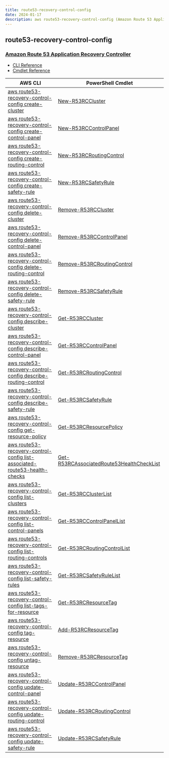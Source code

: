 ```yaml
---
title: route53-recovery-control-config
date: 2024-01-17
description: aws route53-recovery-control-config (Amazon Route 53 Application Recovery Controller) command/cmdlet list.
---
```


## route53-recovery-control-config

### [Amazon Route 53 Application Recovery Controller](https://aws.amazon.com/route53/application-recovery-controller/)

* [CLI Reference](https://awscli.amazonaws.com/v2/documentation/api/latest/reference/route53-recovery-control-config/index.html)
* [Cmdlet Reference](https://docs.aws.amazon.com/powershell/latest/reference/items/Route53RecoveryControlConfig_cmdlets.html)

|AWS CLI|PowerShell Cmdlet|
|----|----|
|[aws route53-recovery-control-config create-cluster](https://awscli.amazonaws.com/v2/documentation/api/latest/reference/route53-recovery-control-config/create-cluster.html)|[New-R53RCCluster](https://docs.aws.amazon.com/powershell/latest/reference/items/New-R53RCCluster.html)|
|[aws route53-recovery-control-config create-control-panel](https://awscli.amazonaws.com/v2/documentation/api/latest/reference/route53-recovery-control-config/create-control-panel.html)|[New-R53RCControlPanel](https://docs.aws.amazon.com/powershell/latest/reference/items/New-R53RCControlPanel.html)|
|[aws route53-recovery-control-config create-routing-control](https://awscli.amazonaws.com/v2/documentation/api/latest/reference/route53-recovery-control-config/create-routing-control.html)|[New-R53RCRoutingControl](https://docs.aws.amazon.com/powershell/latest/reference/items/New-R53RCRoutingControl.html)|
|[aws route53-recovery-control-config create-safety-rule](https://awscli.amazonaws.com/v2/documentation/api/latest/reference/route53-recovery-control-config/create-safety-rule.html)|[New-R53RCSafetyRule](https://docs.aws.amazon.com/powershell/latest/reference/items/New-R53RCSafetyRule.html)|
|[aws route53-recovery-control-config delete-cluster](https://awscli.amazonaws.com/v2/documentation/api/latest/reference/route53-recovery-control-config/delete-cluster.html)|[Remove-R53RCCluster](https://docs.aws.amazon.com/powershell/latest/reference/items/Remove-R53RCCluster.html)|
|[aws route53-recovery-control-config delete-control-panel](https://awscli.amazonaws.com/v2/documentation/api/latest/reference/route53-recovery-control-config/delete-control-panel.html)|[Remove-R53RCControlPanel](https://docs.aws.amazon.com/powershell/latest/reference/items/Remove-R53RCControlPanel.html)|
|[aws route53-recovery-control-config delete-routing-control](https://awscli.amazonaws.com/v2/documentation/api/latest/reference/route53-recovery-control-config/delete-routing-control.html)|[Remove-R53RCRoutingControl](https://docs.aws.amazon.com/powershell/latest/reference/items/Remove-R53RCRoutingControl.html)|
|[aws route53-recovery-control-config delete-safety-rule](https://awscli.amazonaws.com/v2/documentation/api/latest/reference/route53-recovery-control-config/delete-safety-rule.html)|[Remove-R53RCSafetyRule](https://docs.aws.amazon.com/powershell/latest/reference/items/Remove-R53RCSafetyRule.html)|
|[aws route53-recovery-control-config describe-cluster](https://awscli.amazonaws.com/v2/documentation/api/latest/reference/route53-recovery-control-config/describe-cluster.html)|[Get-R53RCCluster](https://docs.aws.amazon.com/powershell/latest/reference/items/Get-R53RCCluster.html)|
|[aws route53-recovery-control-config describe-control-panel](https://awscli.amazonaws.com/v2/documentation/api/latest/reference/route53-recovery-control-config/describe-control-panel.html)|[Get-R53RCControlPanel](https://docs.aws.amazon.com/powershell/latest/reference/items/Get-R53RCControlPanel.html)|
|[aws route53-recovery-control-config describe-routing-control](https://awscli.amazonaws.com/v2/documentation/api/latest/reference/route53-recovery-control-config/describe-routing-control.html)|[Get-R53RCRoutingControl](https://docs.aws.amazon.com/powershell/latest/reference/items/Get-R53RCRoutingControl.html)|
|[aws route53-recovery-control-config describe-safety-rule](https://awscli.amazonaws.com/v2/documentation/api/latest/reference/route53-recovery-control-config/describe-safety-rule.html)|[Get-R53RCSafetyRule](https://docs.aws.amazon.com/powershell/latest/reference/items/Get-R53RCSafetyRule.html)|
|[aws route53-recovery-control-config get-resource-policy](https://awscli.amazonaws.com/v2/documentation/api/latest/reference/route53-recovery-control-config/get-resource-policy.html)|[Get-R53RCResourcePolicy](https://docs.aws.amazon.com/powershell/latest/reference/items/Get-R53RCResourcePolicy.html)|
|[aws route53-recovery-control-config list-associated-route53-health-checks](https://awscli.amazonaws.com/v2/documentation/api/latest/reference/route53-recovery-control-config/list-associated-route53-health-checks.html)|[Get-R53RCAssociatedRoute53HealthCheckList](https://docs.aws.amazon.com/powershell/latest/reference/items/Get-R53RCAssociatedRoute53HealthCheckList.html)|
|[aws route53-recovery-control-config list-clusters](https://awscli.amazonaws.com/v2/documentation/api/latest/reference/route53-recovery-control-config/list-clusters.html)|[Get-R53RCClusterList](https://docs.aws.amazon.com/powershell/latest/reference/items/Get-R53RCClusterList.html)|
|[aws route53-recovery-control-config list-control-panels](https://awscli.amazonaws.com/v2/documentation/api/latest/reference/route53-recovery-control-config/list-control-panels.html)|[Get-R53RCControlPanelList](https://docs.aws.amazon.com/powershell/latest/reference/items/Get-R53RCControlPanelList.html)|
|[aws route53-recovery-control-config list-routing-controls](https://awscli.amazonaws.com/v2/documentation/api/latest/reference/route53-recovery-control-config/list-routing-controls.html)|[Get-R53RCRoutingControlList](https://docs.aws.amazon.com/powershell/latest/reference/items/Get-R53RCRoutingControlList.html)|
|[aws route53-recovery-control-config list-safety-rules](https://awscli.amazonaws.com/v2/documentation/api/latest/reference/route53-recovery-control-config/list-safety-rules.html)|[Get-R53RCSafetyRuleList](https://docs.aws.amazon.com/powershell/latest/reference/items/Get-R53RCSafetyRuleList.html)|
|[aws route53-recovery-control-config list-tags-for-resource](https://awscli.amazonaws.com/v2/documentation/api/latest/reference/route53-recovery-control-config/list-tags-for-resource.html)|[Get-R53RCResourceTag](https://docs.aws.amazon.com/powershell/latest/reference/items/Get-R53RCResourceTag.html)|
|[aws route53-recovery-control-config tag-resource](https://awscli.amazonaws.com/v2/documentation/api/latest/reference/route53-recovery-control-config/tag-resource.html)|[Add-R53RCResourceTag](https://docs.aws.amazon.com/powershell/latest/reference/items/Add-R53RCResourceTag.html)|
|[aws route53-recovery-control-config untag-resource](https://awscli.amazonaws.com/v2/documentation/api/latest/reference/route53-recovery-control-config/untag-resource.html)|[Remove-R53RCResourceTag](https://docs.aws.amazon.com/powershell/latest/reference/items/Remove-R53RCResourceTag.html)|
|[aws route53-recovery-control-config update-control-panel](https://awscli.amazonaws.com/v2/documentation/api/latest/reference/route53-recovery-control-config/update-control-panel.html)|[Update-R53RCControlPanel](https://docs.aws.amazon.com/powershell/latest/reference/items/Update-R53RCControlPanel.html)|
|[aws route53-recovery-control-config update-routing-control](https://awscli.amazonaws.com/v2/documentation/api/latest/reference/route53-recovery-control-config/update-routing-control.html)|[Update-R53RCRoutingControl](https://docs.aws.amazon.com/powershell/latest/reference/items/Update-R53RCRoutingControl.html)|
|[aws route53-recovery-control-config update-safety-rule](https://awscli.amazonaws.com/v2/documentation/api/latest/reference/route53-recovery-control-config/update-safety-rule.html)|[Update-R53RCSafetyRule](https://docs.aws.amazon.com/powershell/latest/reference/items/Update-R53RCSafetyRule.html)|

